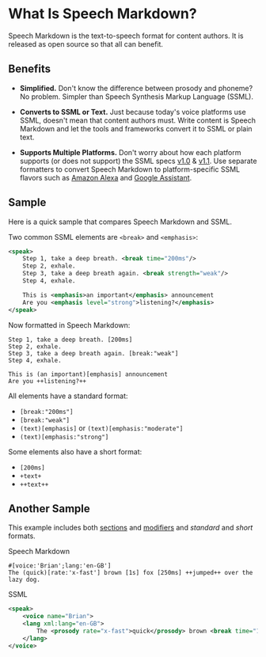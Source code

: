 # What Is Speech Markdown?

Speech Markdown is the text-to-speech format for content authors. It is released as open source so that all can benefit.

## Benefits
- **Simplified.** Don't know the difference between prosody and phoneme? No problem. Simpler than Speech Synthesis Markup Language (SSML).

- **Converts to SSML or Text.** Just because today's voice platforms use SSML, doesn't mean that content authors must. Write content is Speech Markdown and let the tools and frameworks convert it to SSML or plain text.

- **Supports Multiple Platforms.** Don't worry about how each platform supports (or does not support) the SSML specs [v1.0](https://www.w3.org/TR/2004/REC-speech-synthesis-20040907/) & [v1.1](https://www.w3.org/TR/speech-synthesis/). Use separate formatters to convert Speech Markdown to platform-specific SSML flavors such as [Amazon Alexa](https://developer.amazon.com/public/solutions/alexa/alexa-skills-kit/docs/speech-synthesis-markup-language-ssml-reference) and [Google Assistant](https://developers.google.com/actions/reference/ssml).


## Sample
Here is a quick sample that compares Speech Markdown and SSML.

Two common SSML elements are `<break>` and `<emphasis>`:

```xml
<speak>
    Step 1, take a deep breath. <break time="200ms"/>
    Step 2, exhale.
    Step 3, take a deep breath again. <break strength="weak"/>
    Step 4, exhale.

    This is <emphasis>an important</emphasis> announcement
    Are you <emphasis level="strong">listening?</emphasis>
</speak>
```

Now formatted in Speech Markdown:

```text
Step 1, take a deep breath. [200ms]
Step 2, exhale.
Step 3, take a deep breath again. [break:"weak"]
Step 4, exhale.

This is (an important)[emphasis] announcement
Are you ++listening?++
```

All elements have a standard format:

- `[break:"200ms"]`
- `[break:"weak"]`
- `(text)[emphasis]` or `(text)[emphasis:"moderate"]`
- `(text)[emphasis:"strong"]`

Some elements also have a short format:

- `[200ms]`
- `+text+`
- `++text++`


## Another Sample
This example includes both [sections](section.md) and [modifiers](modifier.md) and *standard* and *short* formats.

Speech Markdown
```text
#[voice:'Brian';lang:'en-GB']
The (quick)[rate:'x-fast'] brown [1s] fox [250ms] ++jumped++ over the lazy dog.
```

SSML
```xml
<speak>
    <voice name="Brian">
    <lang xml:lang="en-GB">
        The <prosody rate="x-fast">quick</prosody> brown <break time="1s"/> fox <break time="250ms"/> <emphasis level="strong">jumped</emphasis> over the lazy dog.
    </lang>
</voice>
```